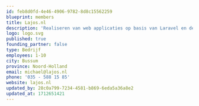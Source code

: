 ```yaml
---
id: feb8d0fd-4e46-4906-9782-8d8c15562259
blueprint: members
title: Lajos.nl
description: 'Realiseren van web applicaties op basis van Laravel en de inzet van freelance web specialisten.'
logo: logo.svg
published: true
founding_partner: false
type: Bedrijf
employees: 1-10
city: Bussum
province: Noord-Holland
email: michael@lajos.nl
phone: '035 - 588 15 85'
website: lajos.nl
updated_by: 28c0a799-7234-4581-b869-6eda5a36a8e2
updated_at: 1712651421
---
```

